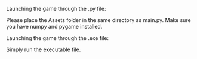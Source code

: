 Launching the game through the .py file:

Please place the Assets folder in the same directory as main.py.
Make sure you have numpy and pygame installed.

Launching the game through the .exe file:

Simply run the executable file.
